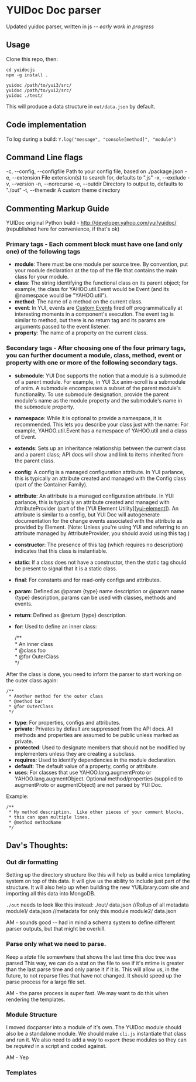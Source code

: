 [yui-customevents]: http://developer.yahoo.com/yui/event/#customevent
[yui-element]: http://developer.yahoo.com/yui/element/

# YUIDoc Doc parser

Updated yuidoc parser, written in js -- *early work in progress*

## Usage

Clone this repo, then:

    cd yuidocjs
    npm -g install .

    yuidoc /path/to/yui3/src/
    yuidoc /path/to/yui2/src/
    yuidoc ./test/

This will produce a data structure in `out/data.json` by default.

## Code implementation

To log during a build:
`Y.log("message", "console[method]", "module")`

## Command Line flags
-c, --config, --configfile     Path to your config file, based on ./package.json
-e, --extension                File extension(s) to search for, defaults to ".js"
-x, --exclude
-v, --version
-n, --norecurse
-o, --outdir                   Directory to output to, defaults to "./out"
-t, --themedir                 A custom theme directory

## Commenting Markup Guide
YUIDoc original Python build - http://developer.yahoo.com/yui/yuidoc/
(republished here for convenience, if that's ok)

### Primary tags - Each comment block must have one (and only one) of the following tags
- **module**: There must be one module per source tree. By convention, put your module declaration at the top of the file that contains the main class for your module.
- **class**: The string identifying the functional class on its parent object; for example, the class for YAHOO.util.Event would be Event (and its @namespace would be "YAHOO.util").
- **method**: The name of a method on the current class.
- **event**: In YUI, events are [Custom Events][yui-customevents] fired off programmatically at interesting moments in a component's execution. The event tag is similar to method, but there is no return tag and its params are arguments passed to the event listener.
- **property**: The name of a property on the current class.

### Secondary tags - After choosing one of the four primary tags, you can further document a module, class, method, event or property with one or more of the following secondary tags.
- **submodule**: YUI Doc supports the notion that a module is a submodule of a parent module. For example, in YUI 3.x anim-scroll is a submodule of anim. A submodule encompasses a subset of the parent module's functionality. To use submodule designation, provide the parent module's name as the module property and the submodule's name in the submodule property.
- **namespace**: While it is optional to provide a namespace, it is recommended. This lets you describe your class just with the name: For example, YAHOO.util.Event has a namespace of YAHOO.util and a class of Event.
- **extends**: Sets up an inheritance relationship between the current class and a parent class; API docs will show and link to items inherited from the parent class.
- **config**: A config is a managed configuration attribute. In YUI parlance, this is typically an attribute created and managed with the Config class (part of the Container Family).
- **attribute**: An attribute is a managed configuration attribute. In YUI parlance, this is typically an attribute created and managed with AttributeProvider (part of the [YUI Element Utility][[yui-element]]). An attribute is similar to a config, but YUI Doc will autogenerate documentation for the change events associated with the attribute as provided by Element. (Note: Unless you're using YUI and referring to an attribute managed by AttributeProvider, you should avoid using this tag.)
- **constructor**: The presence of this tag (which requires no description) indicates that this class is instantiable.
- **static**: If a class does not have a constructor, then the static tag should be present to signal that it is a static class.
- **final**: For constants and for read-only configs and attributes.
- **param**: Defined as @param {type} name description or @param name {type} description, params can be used with classes, methods and events.
- **return**: Defined as @return {type} description.
- **for**:  Used to define an inner class:

	/**  
	 \* An inner class  
	 \* @class foo  
	 \* @for OuterClass  
	 */
	
After the class is done, you need to inform the parser to start working on the outer class again:

	/**  
	 * Another method for the outer class  
	 * @method bar  
	 * @for OuterClass  
	 */

- **type**: For properties, configs and attributes.
- **private**: Privates by default are suppressed from the API docs. All methods and properties are assumed to be public unless marked as private.
- **protected**: Used to designate members that should not be modified by implementers unless they are creating a subclass.
- **requires**: Used to identify dependencies in the module declaration.
- **default**: The default value of a property, config or attribute.
- **uses**: For classes that use YAHOO.lang.augmentProto or YAHOO.lang.augmentObject. Optional method/properties (supplied to augmentProto or augmentObject) are not parsed by YUI Doc.

Example:  

	/**
	 * My method description.  Like other pieces of your comment blocks, 
	 * this can span multiple lines.
	 * @method methodName
	 */

## Dav's Thoughts:

### Out dir formatting

Setting up the directory structure like this will help us build a nice templating system on
top of this data. It will give us the ability to include just part of the structure. It will
also help up when building the new YUILibrary.com site and importing all this data into MongoDB.

`./out` needs to look like this instead:
    ./out/
        data.json //Rollup of all metadata
        module1/
            data.json //metadata for only this module
        module2/
            data.json

AM - sounds good -- had in mind a schema system to define different parser outputs, but
that might be overkill.

### Parse only what we need to parse.

Keep a *state* file somewhere that shows the last time this doc tree was parsed
This way, we can do a stat on the file to see if it's mtime is greater than the
last parse time and only parse it if it is. This will allow us, in the future, to not reparse files
that have not changed. It should speed up the parse process for a large file set.

AM - the parse process is super fast.  We may want to do this when rendering
the templates.

### Module Structure

I moved docparser into a module of it's own. The YUIDoc module should also be a standalone module.
We should make `cli.js` instantiate that class and run it. We also need to add a way to `export`
these modules so they can be *required* in a script and coded against.

AM - Yep

### Templates

